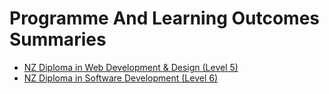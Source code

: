 # Programme And Learning Outcomes Summaries

- [NZ Diploma in Web Development & Design (Level 5)](./Level-5.md)
- [NZ Diploma in Software Development (Level 6)](./Level-6.md)